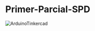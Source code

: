 # Primer-Parcial-SPD
![ArduinoTinkercad](https://github.com/Thiagobongioanni/Primer-Parcial-SPD/assets/98613140/9141c0f3-8ab1-401a-be6e-87b893d2da17)
